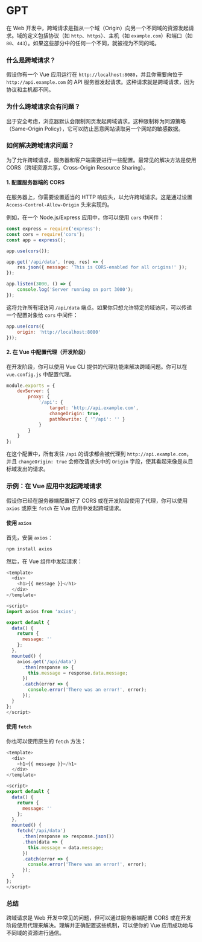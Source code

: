 # GPT

在 Web 开发中，跨域请求是指从一个域（Origin）向另一个不同域的资源发起请求。域的定义包括协议（如 `http`、`https`）、主机（如 `example.com`）和端口（如 `80`、`443`）。如果这些部分中的任何一个不同，就被视为不同的域。

### 什么是跨域请求？

假设你有一个 Vue 应用运行在 `http://localhost:8080`，并且你需要向位于 `http://api.example.com` 的 API 服务器发起请求。这种请求就是跨域请求，因为协议和主机都不同。

### 为什么跨域请求会有问题？

出于安全考虑，浏览器默认会限制网页发起跨域请求。这种限制称为同源策略（Same-Origin Policy），它可以防止恶意网站读取另一个网站的敏感数据。

### 如何解决跨域请求问题？

为了允许跨域请求，服务器和客户端需要进行一些配置。最常见的解决方法是使用 CORS（跨域资源共享，Cross-Origin Resource Sharing）。

#### 1. 配置服务器端的 CORS

在服务器上，你需要设置适当的 HTTP 响应头，以允许跨域请求。这是通过设置 `Access-Control-Allow-Origin` 头来实现的。

例如，在一个 Node.js/Express 应用中，你可以使用 `cors` 中间件：

```js
const express = require('express');
const cors = require('cors');
const app = express();

app.use(cors());

app.get('/api/data', (req, res) => {
    res.json({ message: 'This is CORS-enabled for all origins!' });
});

app.listen(3000, () => {
    console.log('Server running on port 3000');
});
```

这将允许所有域访问 `/api/data` 端点。如果你只想允许特定的域访问，可以传递一个配置对象给 `cors` 中间件：

```js
app.use(cors({
    origin: 'http://localhost:8080'
}));
```

#### 2. 在 Vue 中配置代理（开发阶段）

在开发阶段，你可以使用 Vue CLI 提供的代理功能来解决跨域问题。你可以在 `vue.config.js` 中配置代理。

```js
module.exports = {
    devServer: {
        proxy: {
            '/api': {
                target: 'http://api.example.com',
                changeOrigin: true,
                pathRewrite: { '^/api': '' }
            }
        }
    }
};
```

在这个配置中，所有发往 `/api` 的请求都会被代理到 `http://api.example.com`，并且 `changeOrigin: true` 会修改请求头中的 `Origin` 字段，使其看起来像是从目标域发出的请求。

### 示例：在 Vue 应用中发起跨域请求

假设你已经在服务器端配置好了 CORS 或在开发阶段使用了代理，你可以使用 `axios` 或原生 `fetch` 在 Vue 应用中发起跨域请求。

#### 使用 `axios`

首先，安装 `axios`：

```sh
npm install axios
```

然后，在 Vue 组件中发起请求：

```js
<template>
  <div>
    <h1>{{ message }}</h1>
  </div>
</template>

<script>
import axios from 'axios';

export default {
  data() {
    return {
      message: ''
    };
  },
  mounted() {
    axios.get('/api/data')
      .then(response => {
        this.message = response.data.message;
      })
      .catch(error => {
        console.error('There was an error!', error);
      });
  }
};
</script>
```

#### 使用 `fetch`

你也可以使用原生的 `fetch` 方法：

```js
<template>
  <div>
    <h1>{{ message }}</h1>
  </div>
</template>

<script>
export default {
  data() {
    return {
      message: ''
    };
  },
  mounted() {
    fetch('/api/data')
      .then(response => response.json())
      .then(data => {
        this.message = data.message;
      })
      .catch(error => {
        console.error('There was an error!', error);
      });
  }
};
</script>
```

### 总结

跨域请求是 Web 开发中常见的问题，但可以通过服务器端配置 CORS 或在开发阶段使用代理来解决。理解并正确配置这些机制，可以使你的 Vue 应用成功地与不同域的资源进行通信。
